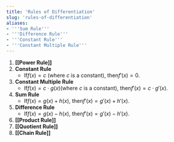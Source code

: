 ```yaml
---
title: 'Rules of Differentiation'
slug: 'rules-of-differentiation'
aliases:
- '''Sum Rule'''
- '''Difference Rule'''
- '''Constant Rule'''
- '''Constant Multiple Rule'''
---
```


1. **[[Power Rule]]**
2. **Constant Rule**
   - If$f(x) = c$ (where $c$ is a constant), then$f'(x) = 0$.
3. **Constant Multiple Rule**
   - If$f(x) = c \cdot g(x)$(where $c$ is a constant), then$f'(x) = c \cdot g'(x)$.
4. **Sum Rule**
   - If$f(x) = g(x) + h(x)$, then$f'(x) = g'(x) + h'(x)$.
5. **Difference Rule**
   - If$f(x) = g(x) - h(x)$, then$f'(x) = g'(x) - h'(x)$.
6. **[[Product Rule]]**
7. **[[Quotient Rule]]**
8. **[[Chain Rule]]**